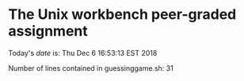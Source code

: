 # The Unix workbench peer-graded assignment

Today's *date* is: 
Thu Dec  6 16:53:13 EST 2018

Number of lines contained in guessinggame.sh: 
31
